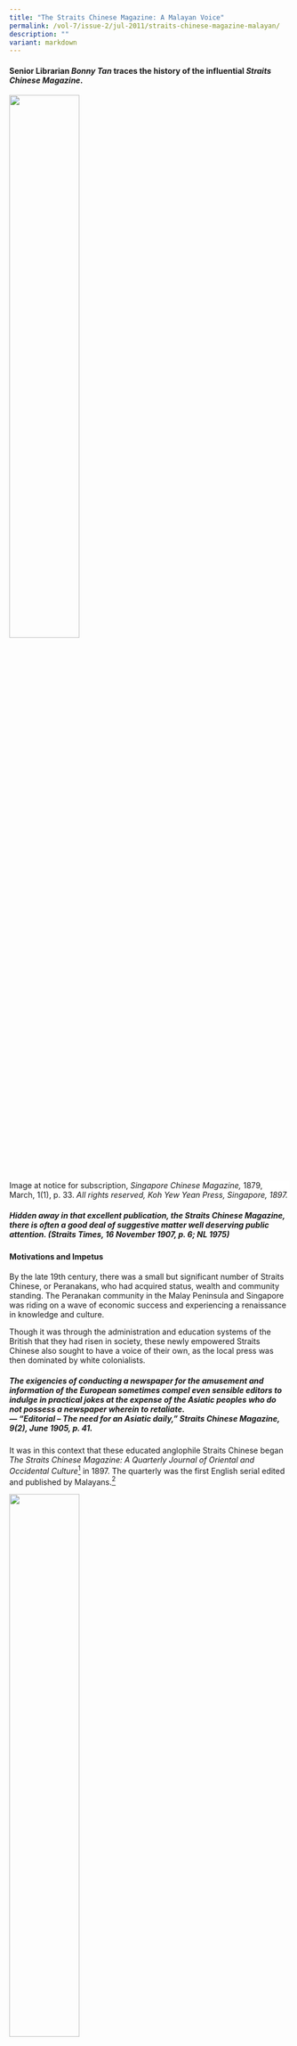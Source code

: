 ```yaml
---
title: "The Straits Chinese Magazine: A Malayan Voice"
permalink: /vol-7/issue-2/jul-2011/straits-chinese-magazine-malayan/
description: ""
variant: markdown
---
```

#### Senior Librarian *Bonny Tan* traces the history of the influential *Straits Chinese Magazine*.



<img style="width:50%;" src="/images/Vol%207%20Issue%202/StraitsChinese/dog.jpg">
 <div style="background-color: white;">Image at notice for subscription, <i>Singapore Chinese Magazine,</i> 1879, March, 1(1), p. 33. <i>All rights reserved, Koh Yew Yean Press, Singapore, 1897.</i></div>

##### Hidden away in that excellent publication, the Straits Chinese Magazine, there is often a good deal of suggestive matter well deserving public attention. (*Straits Times*, 16 November 1907, p. 6; NL 1975)

#### **Motivations and Impetus**

By the late 19th century, there was a small but significant number of Straits Chinese, or Peranakans, who had acquired status, wealth and community standing. The Peranakan community in the Malay Peninsula and Singapore was riding on a wave of economic success and experiencing a renaissance in knowledge and culture.

Though it was through the administration and education systems of the British that they had risen in society, these newly empowered Straits Chinese also sought to have a voice of their own, as the local press was then dominated by white colonialists.

##### The exigencies of conducting a newspaper for the amusement and information of the European sometimes compel even sensible editors to indulge in practical jokes at the expense of the Asiatic peoples who do not possess a newspaper wherein to retaliate. <br>— “Editorial – The need for an Asiatic daily,” *Straits Chinese Magazine*, 9(2), June 1905, p. 41.

It was in this context that these educated anglophile Straits Chinese began *The Straits Chinese Magazine: A Quarterly Journal of Oriental and Occidental Culture*[^1] in 1897. The quarterly was the first English serial edited and published by Malayans.[^2]

<img style="width:50%;" src="/images/Vol%207%20Issue%202/StraitsChinese/020000404.jpg">
 <div style="background-color: white;"> <i>Straits Chinese Magazine</i> title page for the first volume. <i>Koh Yew Hean Press, Singapore,  1897.</i></div>

The magazine lasted 11 years and was “a medium for the discussion of political/social, and other matters affecting the Straits people generally” (Editorial, 1897, SCM, March, 1(1), p. 1). It became a rich collection of literary works and social commentaries including short stories by the Straits Chinese or about them;[^3] political analysis and insights into Straits Chinese perspectives on Chinese reformation and opinions on the tumultuous events in the motherland (China); and biographical and social commentaries of the people and events in the Straits at a time when the Straits Chinese were politically and financially on the rise. The readers targeted were not just the Straits Chinese but all who were Straits-born as the articles addressed the concerns and interests of Malays, Eurasians, Indians and other races in the Straits.

<img style="width:50%;" src="/images/Vol%207%20Issue%202/StraitsChinese/020000033.jpg">
 <div style="background-color: white;">Editors of <i>The Straits Chinese Magazine</i>. <i>One hundred years of the Chinese in Singapore, 1903, [after] p. 236. All rights reserved, Murray, London, 1923.</i></div>

#### **Cultural Loyalties**

Lim Boon Keng, co-founder of *The Straits Chinese Magazine*, stated that “[t]he main object of this Magazine is to promote intellectual activity amongst the Straits-born people, and to guide the present chaotic state of public opinion among them to some definite end” (Editorial, 1897, SCM, March, *1*(1), p. 2). This “chaotic state of public opinion” was the “counter-pull of three different cultural loyalties [which] threatened a ‘crisis of identity’ among the rising younger generation of Singapore Chinese” (Turnbull, p. 103). This elite group of Straits Chinese remained proud of their British heritage and continued to respect their colonial masters, but a rising and tumultuous China, as well as identification with the people of Malaya, goaded them to articulate a new definition of being Chinese in British Malaya.

In the Straits Settlements, the Straits Chinese who had resided there for several generations had adopted local ways and spoke Baba Malay at home and in business. Yet, because of their education in British institutions and employment in British agencies, the Straits Chinese idealised British culture and sought to be part of the culture which surrounded them. Almost two decades previously, in 1879, Vaughan[^4] noted that there was “nothing they rejoice[d] in more than being British subjects” (Vaughan, 1879, p. 4) or “orang putih” (white man – Caucasian).

The magazine retained much of this anglophile, royalist perspective, with articles on Queen Victoria's Jubilee in 1897,[^5] her death in 1901 and the coronation of Albert Edward in 1902. After all, its editors were all Queen's scholars who had been educated in the hallowed halls of the best British universities. They participated in the Singapore contingent to witness the King's coronation, and reported extensively on it, revealing interesting snippets of Straits Chinese insights as can be found in this Baba Malay[^6] rhyme about the coronation:

“Kita pergi London Town, 
<br>Tengok Raja pakei crown, 
<br>Inggris missi missi suka S. V. A.”

[We left for London Town,
<br>To witness the King's coronation.
<br>The English ladies appreciate the S.V.A.
(Straits Volunteer Artillery)][^7] <br>— From Song, O. S., Life in Alexandra Palace. (1902, December), *SCM*, 6(24). p. 123.

Vaughan also noted: “The Baba as a rule has no desire to visit China; he does not regard it as his home” (Vaughan, 1879, p. 5). However, the recent[^8] establishment of the Chinese consulate in Singapore, the relaxation of emigration laws in China and protection over British citizens returning to China,[^9] were all factors that encouraged the Straits Chinese to rediscover their heritage and rebuild ties with their motherland. With a revived interest in China, many of the articles in the magazine were thus written for readers “who desire to have restored to them the knowledge of their forefathers in English dress” (*SCM*, 1897, June, 1(2), p. 64).

Although the magazine was styled after similar journals of literary societies in London, its contents were influenced by this growing interest in the Chinese culture. The Chinese consuls were instrumental in restoring Chinese culture and literary interest amongst the Straits Chinese, particularly through newly formed literary societies. Tso Ping-Lung, the first Chinese consul from China in Singapore, established the Celestial Reasoning Association – the first literary society amongst the Straits Chinese – in 1882. At their society meetings, Chinese classics were read and discussed and poetry or essay competitions held on subjects peculiar to the Chinese. These winning essays and poetry were published in local newspapers.[^10] Literary societies such as this thus supported and maintained representation in much of the Chinese press in Singapore.[^11] In the same vein, many Straits Chinese societies were soon established, and their speeches and debates reproduced and reported in the *Straits Chinese Magazine*. These included the Chinese Christian Association, established in 1889; the Chinese Philomathic Society, formed by Lim Boon Keng;[^12] the Straits Chinese British Association, formed In 1900; and the Selangor Chinese Literary and Debating Society, formed In 1903 and headed by Gnoh Lean Tuck (Wu Lien-Teh) who would also become an editor of the *Straits Chinese Magazine*. 

#### **Chinese Reformation**

During the span of the magazine's life (1897–1907), China was in the throes of change with conflicts within and invasions from without. The defeats suffered by China during the Opium Wars In the mid-19th century and the Sino-Japanese War in 1894 had humiliated China and revealed the weaknesses of the declining Qing Dynasty. The disaffected populace threatened the ancient royal throne with outbreaks of riots and rebellion. During this time, the young emperor, Guangxu, sought to retain his throne whilst implementing institutional reforms. With his advisors, Kang Youwel and Liang Qichao, Guangxu began a reform movement known as the Hundred Days' Reform in 1898 which lasted 103 days before it was quashed by his adopted mother, the Empress Dowager Cixi.


<img style="width:50%;" src="/images/Vol%207%20Issue%202/StraitsChinese/020000467_1.jpg">
 <div style="background-color: white;">The reform martyrs. <i>Singapore Chinese Magazine (1900, May), 4 (13),  pp. 9–10). Koh Yew Hean Press, Singapore, 1900.</i></div>

Kang, the driving intellectual force behind the reform movement, influenced not only his countrymen at home but also those overseas.[^13] His radical interpretation of Confucianism in the light of Western concepts[^14] was soon adopted by those in Singapore.[^15] Kang initiated the Confucian Revival Movement in Singapore, in partnership with the Chinese Consul-General in Singapore and with Lim Boon Keng's articulate and widely published support.[^16]

In the *Straits Chinese Magazine*, Lim propagated Kang's philosophy[^17] through various articles[^18] on Confucianism including an extensive translation of Tso Chuan's (Zuo Zhuan) Confucian classic. The translations were presented with Chinese text printed interlineally alongside the English translations, as well as the full text laid out in both Chinese and English. However, the process was not easy: “The typographical dlfflculties were immense and were skilfully and rapidly overcome by the late Mr Arozoo” ((1901, December), *SCM*, *5*(20), p. 168).

A key aspect of the Confucian movement was the establishment of Chinese schools to promote loyalty to the motherland. Thus, education became a key focus of the magazine, especially as the editors were also instrumental in founding several new Chinese schools, notably the Singapore Chinese Girls' School.[^19] Articles addressed not only the need to educate Straits Chinese boys (known as Babas) but more importantly the Nyonyas, womenfolk of the Straits Chinese. In fact, although most articles were penned primarily by men, the eighth edition of 1904's magazine featured the writings of various Chinese women. Wong Ting Nguk wrote on “Fragments of Chinese folk-lore” ((1904, March), *SCM*, *8*(1), pp. 92–94) while “A Chinese Lady” wrote on the influence of women in Chinese history ((1904, March), *SCM*, *8*(1), pp. 126–128) and Lin Meng Chin gave “Select anecdotes from the records of famous women” ((1904, March), *SCM*, *8*, pp. 38, 94, 142, 188) over several issues of the *Magazine*.

Lim also started a six-part series of articles which encouraged social reform amongst the Chinese of Malaya in a wide range of fields like marriage, education and dress.[^20] The most controversial article was the one that advocated doing away with the “towchang”, or the Chinese pigtail,[^21] in which Lim's arguments led to strong divisions within the local Chinese community. These strong divisions would present themselves again when reformists and revolutionaries swept the motherland in 1911.

#### **Managing the Magazine**

800 copies of the first issue of the magazine, published by the Koh Yew Hean press in April 1897, were completely sold out. Subscriptions were at $1.50 per annum and by the turn of the 20th century, the *Magazine* had a wide circulation both in Malaya (Singapore, Melaka, Penang, Kuala Lumpur, Seremban, Taiping, Labuan and Sarawak) as well as in “distant comers of the globe”[^22] (London, Edinburgh, Saigon, Yokohama, Bangkok and Batavia).[^23] Later editions of the magazine had regular columns in the form of letters from London, Java, Melaka and Penang. They were written by a representative of the Straits Chinese community in these cities and provided updates on persons, events and thoughts on their local community. By its seventh year, the *Magazine* was read in “quiet homes In England and America”,[^24] and was in the collections of the Library of Congress and the *Ecole Francais de I'Extreme Orient*.

<img style="width:50%;" src="/images/Vol%207%20Issue%202/StraitsChinese/020000471.jpg">
 <div style="background-color: white;">Advertisement for Whiteaway, Laidlaw &amp; Co. in the preliminary of  <i>The Straits Chinese Magazine, </i> Vol. 8. <i>All rights reserved. Koh Yew Hean Press, Singapore, 1904.</i></div>


The magazine's editors were Lim Boon Keng,[^25] Song Ong Siang and Gnoh Lean Tuck (Wu Lien-Teh) – men who were part of the fraternity of Straits Chinese Queen's scholars and who had gained recognition in their professions as lawyer and doctors.[^26] However, the men were bonded by more than just education and profession. Gnoh and Lim were brothers-in-law[^27] and both were swept up in China's call for support. They spent their twilight years there, with Gnoh gaining fame as Medical Adviser in Beijing, an appointment under which he fought the plague, while Lim served as President of Xiamen University, which was established by a fellow Singaporean Chinese, Tan Kah Kee.

New editions of the magazine were regularly highlighted in *The Straits Times* as well as *The Singapore Free Press and Mercantile Advertiser*, though the relationship with the former was often mutually critical. For example, in an article dated 7 April 1903 in the *Straits Times*, the columnist notes:

<center>Unfortunately the <i>Straits Chinese Magazine</i> is not “run” by professional journalists but by a few Chinese gentlemen and others affected with cacoethes scribendi [Latin for “the irresistible urge to write”]. They mean well and occasionally write well, but in common with the rest of us are sometimes prone to make mistakes. The said faults are not particularly bad ones... [and] as a collection of essays... mainly written by Straits-born Chinese, the <i>Straits Chinese Magazine</i> is a success... There are certainly enough English-speaking and intelligent Chinese in Singapore to warrant its more frequent publication and it has it in its power to accomplish a great deal of good.[^28]</center>

Some of these tensions arose because these local Straits Chinese writers articulately commented on the vices they observed of their British colonial masters. A counter-reply to a review of the magazine in the *Penang Gazette* shows up some of this:

<center>I am sure that no harm was intended beyond convincing some of the Europeans that they are not the immaculate and faultless beings they have hitherto thought themselves to be, or at least tried to represent in the eyes of Asiatics. Self-conceit and egotism are no doubt the common fault of the Europeans who have come to the East. (SCM, (1903, September), 7(3), p. 101)[^29]</center>

These strongly worded commentaries were reserved not only for the Europeans, but were often critical of their own compatriots as well. In addressing the need to educate the Nyonyas, “A Baba” states:

<center>We do not believe in cramming little Chinese girls with a smattering of bad English and a good deal of rubbish which passes currency as elementary knowledge... But our wealthy Straits Chinese will not come forward to do for their community what the rich Parsees of Bombay have done and are doing for their women... We consider it a perfect disgrace that the rich and apparently intelligent men of our community should have done so little for the education of women.[^30]</center>

In the seventh year of its publication, the editors stated:

<center>We have constantly kept in view our aims for the advancement of our people and have met adverse criticism, abuse and even monetary discouragement with an unflinching heart, knowing well that our cause and our purpose are right. That these aims have to a great extent been fulfilled may be judged by the distinct change in public opinion amongst the Straits-born of the present day. When we first launched our journal before the world in 1897, the Straits Chinese were still moving quietly along the lines of their ancestors, content alike to live in their old paradise and to retain for themselves the policy of laissez faire... But time has fortunately changed... [and] there has taken place a desire, nay an anxiety, to partake in the intellectual moral advancement of the present century. We have seen a better knowledge of the outer world with its many sciences and inventions more and more exhibited, and have noted with pleasure, on the one hand, the increasing pride amongst the Straits Chinese in fulfilling their due requirements as British citizens, and on the other, a closer sympathy between themselves and their countrymen from the Chinese Empire. (Editorial, (1904, March), SCM, 8(1), p. 1)</center>

Unfortunately, “[t]hrough lack of support and interest from the community it had been intended to benefit, [it] came to an untimely end in 1907” (Song, 1923, p. 235).

<div style="background-colour: #fdf5e6; padding: 20px; margin: 20px; background:#fdf5e6"> <b>Library Holdings</b> <br><br>
The <i>Straits Chinese Magazine</i> is from the collection of rare and historical imprints at the National Library Singapore. Bound copies of all the editions of the <i>Straits Chinese Magazine</i> can be found in the Heritage Collection and on microfilm at the National Library in Singapore. Each volume of the <i>Straits Chinese Magazine</i> is prefaced by a useful table of contents with a subject index, listing all the articles published that year according to topics such as Business, Current Events, Biography, Literature and even Science.</div>

<i>The author would like to acknowledge Assistant Professor Chua Ai Lin of the Department of History, National University of Singapore for reviewing this article.</i>

<br>
<div style="background-color: white;">
<br>
<img src="/images/Authors/Bonny_Tan.png" style="width: 100px; height: 100px;">
<center> <b>Bonny Tan</b> <br>Senior Librarian<br>Lee Kong Chian Reference Library<br>National Library</center> </div>

#### **REFERENCES**

Ang, S.L. (2007, January). Of towchangs and the ‘Republic Beard’: Dr Lim Boon Keng’s life and achievements. [_BiblioAsia_](https://www.nlb.gov.sg/Browse/BiblioAsia.aspx)_, 2_ (4), 4–9. Retrieved from BiblioAsia website.

Ang, S.L., &amp; Tan, B. (2007). [_Lim Boon Keng: A life to remember: A select annotated bibliography (1869–1957)_](https://eservice.nlb.gov.sg/item_holding.aspx?bid=12836681)_._ Singapore: National Library Board. (Call no.: RSING 016.36192 LIM)

Chen, M.H. (1967). [_The early Chinese newspapers of Singapore 1881–1912_](https://eservice.nlb.gov.sg/item_holding.aspx?bid=4082030)_._ Singapore: University of Malaya Press. (Call no.: RSING 079.5702 CHE)

Frost, M.R. (2005, February). Emporium in imperio: Nanyang networks and the Straits Chinese in Singapore, 1819–1914. _Journal of Southeast Asian Studies, 36_ (1), 29–66. Retrieved from JSTOR via NLB’s [eResources](https://eresources.nlb.gov.sg/main/) website.

Frost, M.R. (2003, August). Transcultural diaspora: The Straits Chinese in Singapore, 1819–1918. _Working paper series, 10_. Retrieved from http://www.ari.nus.edu.sg/publication_details.asp?pubtypeid=WP&amp;pubid=169.

Holden, P. (2009). Colonial fiction, hybrid lives: Early Singaporean fiction in The Straits Chinese Magazine (pp. 85–97). In A. Poon, P. Holden &amp; S.G.L. Lim, [_Writing Singapore: An historical anthology of Singapore literature_](https://eservice.nlb.gov.sg/item_holding.aspx?bid=13180645). Singapore: NUS Press: National Arts Council Singapore. (Call no.: RSING S820.8 WRI)

Khor, E.H. (1958). [_The public life of Dr. Lim Boon Keng_](https://eservice.nlb.gov.sg/item_holding.aspx?bid=4980432)_._ Singapore: University of Malaya. (Call no.: RCLOS 361.924 LIM.K)

Khor, J.K.N. (2007). Creating a modern identity: A study of the fictional works in the Straits Chinese Magazine. In E. Thumboo &amp; R.I. Sayson (Eds.), [_From the inside: Asia Pacific literature in Englishes_](https://eservice.nlb.gov.sg/item_holding.aspx?bid=12924003) (Vol. 1) (pp. 282–290). Singapore: Ethos Books. (Call no.: RSING 427.95 WRI)

Kwee, H.K. (2000). _Enunciating “Chineseness” in late-nineteenth and early-twentieth century Singapore_ \[Unpublished Honours Thesis\]. National University of Singapore, Singapore.

Lee, K.C. (2005). [_Pioneers of modern China: Understanding the inscrutable Chinese_](https://eservice.nlb.gov.sg/item_holding.aspx?bid=12645773)_._ Singapore: World Scientific. (Call no.: RSING 951.050922 LEE)

Lee, G.K. (2006). Introduction – A Chinese journey: Lim Boon Keng &amp; his thoughts. In W. Ching (B.K. Lim), [_The Chinese crisis from within_](https://eservice.nlb.gov.sg/item_holding.aspx?bid=12782537) (p. v). Singapore: Select Publications. (Call no.: RSING 951.04 LIM)

Lim, F.N. (1995). _Aspects of Straits Chinese identity in the early twentieth century_ \[Unpublished honours thesis\]. National University of Singapore, Singapore.

Rudolph, J. (1999, January 3). [The Babas](http://eresources.nlb.gov.sg/newspapers/Digitised/Article/straitstimes19990103-1.2.34.8.4). _The Straits Times_, p. 28. Retrieved from NewspaperSG.

#### **NOTES**

[^1]: Henceforth identified as the Magazine or SCM.

[^2]: Rudolph, Jurgen. (1999, January 3). [The Babas](http://eresources.nlb.gov.sg/newspapers/Digitised/Article/straitstimes19990103-1.2.34.8.4). _The Straits Times_, p. 28.

[^3]: Literary works published in the SCM have been analysed by [Phlip Holden](https://eservice.nlb.gov.sg/item_holding.aspx?bid=13180645) (2009) and [Neil Khor](https://eservice.nlb.gov.sg/item_holding.aspx?bid=12924003) (2007).

[^4]: J.D. Vaughan was Assistant Resident of Singapore and superintendent of the Penang Police Force.

[^5]: The Magazine was in fact published coincidentally in the year of the Queen’s jubilee.

[^6]:This is one of the few examples of Baba Malay being published in the Magazine. On the whole, articles were written in English with a limited number of Chinese works translated into English. It is noteworthy that during this same period many of the classical Chinese narratives were being translated into Baba Malay and these had garnered a wide readership amongst the Straits Chinese. The Magazine is thus believed to have targeted a more exclusive audience amongst the Straits Chinese.

[^7]: As opposed to the SVI (Straits Volunteer Infantry) and the SVR (Straits Volunteer Rifles).

[^8]: The Consulate was established in 1877.

[^9]: Turnbull, 1992, p. 103.

[^10]: [Chen](https://eservice.nlb.gov.sg/item_holding.aspx?bid=4082030), 1967, p. 116.

[^11]: [Chen](https://eservice.nlb.gov.sg/item_holding.aspx?bid=4082030), 1967, p. 115.

[^12]: Speeches from other societies which Lim was a member of, like the Straits Philosophical Society, was also reproduced in the Magazine. There were 17 essays from the Straits Philosophical Society.

[^13]: In many ways, the Magazine's expansive global and cultural coverage reflects the growing influence of the Chinese reformers amongst the overseas Chinese, from Southeast Asia to Europe and North America.&nbsp; Shih-shan notes that at the turn of the 20th century, the Chinese in Southeast Asia and North America faced discrimination from the ruling white society. Since the Chinese “attributed their maltreatment to the Manchu government’s inability to protect her people, both at home and abroad, the logical remedy was to help make China a strong and independent nation”. (Shih-shan, pp. 8–9). This perspective invoked the strong support from overseas Chinese for the reformists.

[^14]: [Lee](https://eservice.nlb.gov.sg/item_holding.aspx?bid=12645773), 2005, p. 40.

[^15]: Interest in Kang’s views on Confucianism was evident in Singapore as early as 1894, a few years prior to his visit to Singapore. [Lee](https://eservice.nlb.gov.sg/item_holding.aspx?bid=12645773), 2005, p. 4.

[^16]: Lim published his thoughts on Confucianism in the Magazine and various other serials.

[^17]: Frost argues that Lim’s push for Confucianism was “not an attempt to re-Sinify” the Straits Chinese but rather to “radically reconstruct Chinese religion and identity” so that a wider group – those who were Western educated and/or converted to Christianity – could participate in revival (Frost, 2005, p. 57).

[^18]: For example, the 1904 volume has a series by Lim entitled “The basis of Confucian ethics”, “Confucian cosmogony and theism” and “Confucian view of human nature”.

[^19]: In fact the constitution of the Singapore Chinese Girls’ School was written by Kang Youwei (Wang, 1953, p. 83).

[^20]: Kwee (2000), however, notes that much of the reforms recommended could only be implemented by the wealthy Chinese who could afford to break with tradition (pp. 91–92)

[^21]: The traditional Chinese pigtail had been imposed by the Qing rulers as a symbol of loyalty to the Qing throne. Cutting it was considered treason and was punishable by death.

[^22]: News and notes – ourselves. (1903, December). [_The Straits Chinese magazine: A quarterly journal of oriental and occidental culture_](https://eservice.nlb.gov.sg/item_holding.aspx?bid=5813779), _7_ (4), 160.

[^23]: Based on the subscription notice for volume 8, 1904. By volume 11, 1907, Hong Kong had been added.

[^24]: Editorial. (1904, March). [_The Straits Chinese magazine: A quarterly journal of oriental and occidental culture_](https://eservice.nlb.gov.sg/item_holding.aspx?bid=5813779), _8_ (1), 1.

[^25]: Lim was only 28 when he cofounded the Magazine.

[^26]: Wu, L. (1904, March). The Straits Settlements Queen’s Scholarships. [_The Straits Chinese magazine: A quarterly journal of oriental and occidental culture_](https://eservice.nlb.gov.sg/item_holding.aspx?bid=5813779), _8_ (1), p. 1.

[^27]: S.C. Yin who later was recruited into the editorial team was also Lim’s brother-in-law by Lim’s second marriage.

[^28]: [The “Straits Chinese Magazine”](http://eresources.nlb.gov.sg/newspapers/Digitised/Article/straitstimes19030407-1.2.15). (1903, April 7). _The Straits Times_, p. 2.

[^29]: Kwee (2000) does highlight that criticisms of the colonial leaders in the Magazine were often downplayed, as the Straits Chinese sought their favour for status and power. Instead, the authors widened the discussion “to the phenomenon of colonialism in general” (p. 72) creating a “counter-colonial narrative which challenged the Western powers’ claims of liberating, civilizing and modernising the natives”. (p. 72). Kwee then proceeds to give examples of various articles that trace India’s and China’s struggles against British imperialism, whilst the editors concurrently conveyed strong allegiance to British rule (pp. 72–79). Kwee is adamant that the writers of the SCM were an exclusive club and that their essays were written not for the good of the Straits Chinese in general but for the elevation and protection of the status of its writers and editors (pp. 91–92).

[^30]: A Baba. Our nyonyas. (1903, December). [_The Straits Chinese magazine: A quarterly journal of oriental and occidental culture_](https://eservice.nlb.gov.sg/item_holding.aspx?bid=5813779), _7_ (4), p. 130.